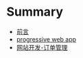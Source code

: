 # Summary

* [前言](README.md)
* [progressive web app](progressive-web-app.md)
* [网站开发-订单管理](wang-zhan-kai-53d1-ding-dan-guan-li.md)

